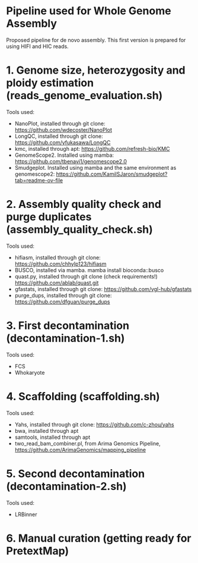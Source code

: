 # Pipeline used for Whole Genome Assembly
Proposed pipeline for de novo assembly. This first version is prepared for using HIFI and HIC reads.

# 1. Genome size,  heterozygosity and ploidy estimation (reads_genome_evaluation.sh)
Tools used:
* NanoPlot, installed through git clone: https://github.com/wdecoster/NanoPlot
* LongQC, installed through git clone: https://github.com/yfukasawa/LongQC
* kmc, installed through apt: https://github.com/refresh-bio/KMC
* GenomeScope2. Installed using mamba: https://github.com/tbenavi1/genomescope2.0
* Smudgeplot. Installed using mamba and the same environment as genomescope2: https://github.com/KamilSJaron/smudgeplot?tab=readme-ov-file
      
# 2. Assembly quality check and purge duplicates (assembly_quality_check.sh) 
Tools used:
* hifiasm, installed through git clone:  https://github.com/chhylp123/hifiasm
* BUSCO, installed via mamba.  mamba install bioconda::busco
* quast.py, installed  through git clone (check requirements!)  https://github.com/ablab/quast.git
* gfastats, installed through git clone: https://github.com/vgl-hub/gfastats
* purge_dups, installed through git clone: https://github.com/dfguan/purge_dups
    
# 3. First decontamination (decontamination-1.sh)
Tools used:
* FCS
* Whokaryote
      
# 4. Scaffolding (scaffolding.sh)
Tools used:
* Yahs, installed through git clone: https://github.com/c-zhou/yahs
* bwa, installed through apt
* samtools, installed through apt
* two_read_bam_combiner.pl, from Arima Genomics Pipeline,  https://github.com/ArimaGenomics/mapping_pipeline

# 5. Second decontamination (decontamination-2.sh)
Tools used:
* LRBinner

# 6. Manual curation (getting ready for PretextMap)

    
